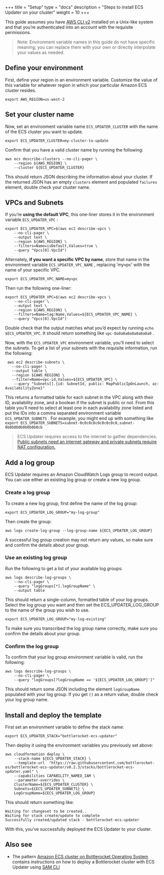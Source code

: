 +++
title = "Setup"
type = "docs"
description = "Steps to install ECS Updater on your cluster"
weight = 10
+++

This guide assumes you have [AWS CLI v2](https://aws.amazon.com/cli/) installed on a Unix-like system and that you’re authenticated into an account with the requisite permissions.

>Note:
Environment variable names in this guide do not have specific meaning; you can replace them with your own or directly interpolate your values as needed.

## Define your environment

First, define your region in an environment variable.
Customize the value of this variable for whatever region in which your particular Amazon ECS cluster resides.

```shell
export AWS_REGION=us-west-2
```

## Set your cluster name

Now, set an environment variable name `ECS_UPDATER_CLUSTER` with the name of the ECS cluster you want to update.

```shell
export ECS_UPDATER_CLUSTER=my-cluster-to-update
```

Confirm that you have a valid cluster name by running the following:

```shell
aws ecs describe-clusters --no-cli-pager \
    --region ${AWS_REGION} \
    --cluster ${ECS_UPDATER_CLUSTER}
```

This should return JSON describing the information about your cluster.
If the returned JSON has an empty `clusters` element and populated `failures` element, double check your cluster name.

## VPCs and Subnets

If you’re **using the default VPC**, this one-liner stores it in the environment variable `ECS_UPDATER_VPC` :

```shell
export ECS_UPDATER_VPC=$(aws ec2 describe-vpcs \
    --no-cli-pager \
    --output text \
    --region ${AWS_REGION} \
    --filters=Name=isDefault,Values=true \
    --query "Vpcs[0].VpcId")
```

Alternately, **if you want a specific VPC by name**, store that name in the environment variable `ECS_UPDATER_VPC_NAME` , replacing ‘myvpc’ with the name of your specific VPC.

```shell
export ECS_UPDATER_VPC_NAME=myvpc
```

Then run the following one-liner:

```shell
export ECS_UPDATER_VPC=$(aws ec2 describe-vpcs \
    --no-cli-pager \
    --output text \
    --region ${AWS_REGION} \
    --filters=Name=tag:Name,Values=${ECS_UPDATER_VPC_NAME} \
    --query "Vpcs[0].VpcId")
```

Double check that the output matches what you’d expect by running `echo $ECS_UPDATER_VPC`.
It should return something like `vpc-0a0a0a0a0a0a0a0a0` .

Now, with the `ECS_UPDATER_VPC`  environment variable, you’ll need to select the subnets.
To get a list of your subnets with the requisite information, run the following:

```shell
 aws ec2 describe-subnets \
   --no-cli-pager \
   --output table \
   --region ${AWS_REGION} \
   --filter=Name=vpc-id,Values=${ECS_UPDATER_VPC} \
    --query "Subnets[].{id: SubnetId, public: MapPublicIpOnLaunch, az: AvailabilityZone}"
```

This returns a formatted table for each subnet in the VPC along with their ID, availability zone, and a boolean if the subnet is public or not.
From this table you’ll need to select at least one in each availability zone listed and put the IDs into a comma separated environment variable `ECS_UPDATER_SUBNETS` .
For example, you might end up with something like `export ECS_UPDATER_SUBNETS=subnet-0c0c0c0c0c0c0c0c0,subnet-0b0b0b0b0b0b0b0cb`

>ECS Updater requires access to the internet to gather dependencies. [Public subnets need an internet gateway and private subnets require NAT configuration.](https://docs.aws.amazon.com/vpc/latest/userguide/VPC_Internet_Gateway.html)

## Add a log group

ECS Updater requires an Amazon CloudWatch Logs group to record output.
You can use either an existing log group or create a new log group.

### Create a log group

To create a new log group, first define the name of the log group:

```shell
export ECS_UPDATER_LOG_GROUP="my-log-group"
```

Then create the group:

```shell
aws logs create-log-group --log-group-name ${ECS_UPDATER_LOG_GROUP}
```

A successful log group creation may not return any values, so make sure and confirm the details about your group.

### Use an existing log group

Run the following to get a list of your available log groups:

```shell
aws logs describe-log-groups \
    --no-cli-pager \
    --query "logGroups[*].logGroupName" \
    --output table
```

This should return a single-column, formatted table of your log groups.
Select the log group you want and then set the  ECS_UPDATER_LOG_GROUP to the name of the group you wish to use.

```shell
export ECS_UPDATER_LOG_GROUP="my-log-existing"
```

To make sure you transcribed the log group name correctly, make sure you confirm the details about your group.

### Confirm the log group

To confirm that your log group environment variable is valid, run the following:

```shell
aws logs describe-log-groups \
    --no-cli-pager \
    --query "logGroups[?logGroupName == '${ECS_UPDATER_LOG_GROUP}']"
```

This should return some JSON including the element `logGroupName`  populated with your log group.
If you get `[]` as a return value, double check your log group name.

## Install and deploy the template

First set an environment variable to define the stack name:

```shell
export ECS_UPDATER_STACK="bottlerocket-ecs-updater"
```

Then deploy it using the environment variables you previously set above:

```shell
aws cloudformation deploy \
    --stack-name ${ECS_UPDATER_STACK} \
    --template-url  "https://raw.githubusercontent.com/bottlerocket-os/bottlerocket-ecs-updater/v0.2.3/stacks/bottlerocket-ecs-updater.yaml" \
    --capabilities CAPABILITY_NAMED_IAM \
    --parameter-overrides \
    ClusterName=${ECS_UPDATER_CLUSTER} \
    Subnets=${ECS_UPDATER_SUBNETS} \
    LogGroupName=${ECS_UPDATER_LOG_GROUP}
```

This should return something like:

```shell
Waiting for changeset to be created..
Waiting for stack create/update to complete
Successfully created/updated stack - bottlerocket-ecs-updater
```

With this, you’ve successfully deployed the ECS Updater to your cluster.

## Also see

* The pattern [Amazon ECS cluster on Bottlerocket Operating System](https://containersonaws.com/pattern/ecs-ec2-bottlerocket-cluster) contains instructions on how to deploy a Bottlerocket cluster with ECS Updater using [SAM CLI](https://docs.aws.amazon.com/serverless-application-model/latest/developerguide/install-sam-cli.html)